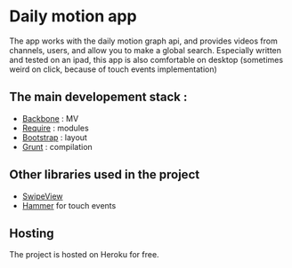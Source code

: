 # Daily motion app

The app works with the daily motion graph api, and provides videos from channels, users, and allow you to make a global search. Especially written and tested on an ipad, this app is also comfortable on desktop (sometimes weird on click, because of touch events implementation)

## The main developement stack :

* [Backbone](http://backbonejs.org/) : MV
* [Require](http://requirejs.org/) : modules
* [Bootstrap](http://twitter.github.com/bootstrap/) : layout
* [Grunt](http://gruntjs.com/) : compilation

## Other libraries used in the project

* [SwipeView](http://www.cubiq.org)
* [Hammer](http://eightmedia.github.com/hammer.js/) for touch events

## Hosting

The project is hosted on Heroku for free.
